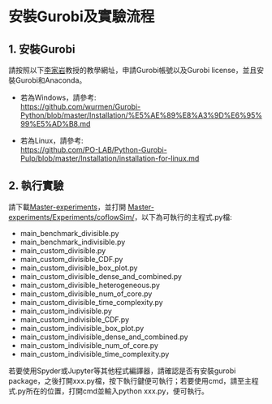 # 安裝Gurobi及實驗流程

## 1. 安裝Gurobi
請按照以下[李家岩](https://management.ntu.edu.tw/IM/faculty/teacher/sn/388)教授的教學網址，申請Gurobi帳號以及Gurobi license，並且安裝Gurobi和Anaconda。

* 若為Windows，請參考:\
https://github.com/wurmen/Gurobi-Python/blob/master/Installation/%E5%AE%89%E8%A3%9D%E6%95%99%E5%AD%B8.md

* 若為Linux，請參考:\
https://github.com/PO-LAB/Python-Gurobi-Pulp/blob/master/Installation/installation-for-linux.md

## 2. 執行實驗
請下載[Master-experiments](https://github.com/Joe0047/Master-experiments)，並打開 [Master-experiments/Experiments/coflowSim/](https://github.com/Joe0047/Master-experiments/tree/main/Experiments/coflowSim)，以下為可執行的主程式.py檔:

* main_benchmark_divisible.py
* main_benchmark_indivisible.py
* main_custom_divisible.py
* main_custom_divisible_CDF.py
* main_custom_divisible_box_plot.py
* main_custom_divisible_dense_and_combined.py
* main_custom_divisible_heterogeneous.py
* main_custom_divisible_num_of_core.py
* main_custom_divisible_time_complexity.py
* main_custom_indivisible.py
* main_custom_indivisible_CDF.py
* main_custom_indivisible_box_plot.py
* main_custom_indivisible_dense_and_combined.py
* main_custom_indivisible_num_of_core.py
* main_custom_indivisible_time_complexity.py

若要使用Spyder或Jupyter等其他程式編譯器，請確認是否有安裝gurobi package，之後打開xxx.py檔，按下執行鍵便可執行；若要使用cmd，請至主程式.py所在的位置，打開cmd並輸入python xxx.py，便可執行。

